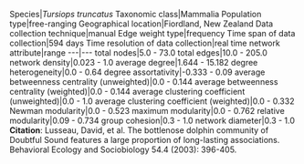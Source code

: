 Species|*Tursiops truncatus*
Taxonomic class|Mammalia
Population type|free-ranging
Geographical location|Fiordland, New Zealand
Data collection technique|manual 
Edge weight type|frequency
Time span of data collection|594 days
Time resolution of data collection|real time
network attribute|range
---|---
total nodes|5.0 - 73.0
total edges|10.0 - 205.0
network density|0.023 - 1.0
average degree|1.644 - 15.182
degree heterogeneity|0.0 - 0.64
degree assortativity|-0.333 - 0.09
average betweenness centrality (unweighted)|0.0 - 0.144
average betweenness centrality (weighted)|0.0 - 0.144
average clustering coefficient (unweighted)|0.0 - 1.0
average clustering coefficient (weighted)|0.0 - 0.332
Newman modularity|0.0 - 0.523
maximum modularity|0.0 - 0.762
relative modularity|0.09 - 0.734
group cohesion|0.3 - 1.0
network diameter|0.3 - 1.0
**Citation**: Lusseau, David, et al. 
The bottlenose dolphin community of Doubtful Sound features a large proportion of long-lasting associations.
 Behavioral Ecology and Sociobiology 54.4 (2003): 396-405.